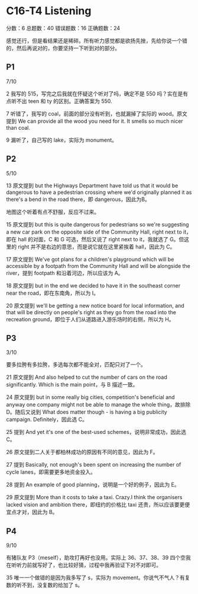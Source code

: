 # C16-T4 Listening

分数：6    总题数：40    错误题数：16   正确题数：24

感觉还行，但是看结果还是稀碎。所有听力感觉都是欲扬先挫，先给你说一个错的，然后再说对的，你要坚持一下听到对的部分。

## P1

7/10

2 我写的 515，写完之后我就在怀疑这个听对了吗，确定不是 550 吗？实在是有点听不出 teen 和 ty 的区别。正确答案为 550.

7 听错了，我写的 coal，前面的部分没有听到，也就漏掉了实际的 wood。原文提到 We can provide all the wood you need for it. It smells so much nicer than coal.

9 漏听了，自己写的 lake，实际为 monument。

## P2

5/10

13 原文提到 but the Highways Department have told us that it would be dangerous to have a pedestrian crossing where we'd originally planned it as there's a bend in the road there，即 dangerous，因此为B。

地图这个听着有点不舒服，反应不过来。

15 原文提到 but this is quite dangerous for pedestrians so we're suggesting a new car park on the opposite side of the Community Hall, right next to it，即在 hall 的对面，C 和 G 可选，然后又说了 right next to it，我就选了 G。但这里的 right 并不是右边的意思，而是说它就在这里紧挨着 hall，因此为 C。

17 原文提到 We've got plans for a children's playground which will be accessible by a footpath from the Community Hall and will be alongside the river，提到 footpath 和沿着河边，所以应该为 A。

18 原文提到 but in the end we decided to have it in the southeast corner near the road，即在东南角，所以为 I。

20 原文提到 we'll be getting a new notice board for local information, and that will be directly on people's right as they go from the road into the recreation ground，即位于人们从道路进入游乐场时的右侧，所以为 H。

## P3

3/10

要多拉胯有多拉胯，多选每次都不能全对，匹配只对了一个。

21 原文提到 And also helped to cut the number of cars on the road significantly. Which is the main point，与 B 描述一致。

24 原文提到 but in some really big cities, competition's beneficial and anyway one company might not be able to manage the whole thing，故排除 D。随后又说到 What does matter though - is having a big publicity campaign. Definitely，因此选 C。

25 提到 And yet it's one of the best-used schemes，说明非常成功，因此选 C。

26 原文提到二人关于都柏林成功的原因有不同的意见，因此为 F。

27 提到 Basically, not enough's been spent on increasing the number of cycle lanes，即需要更多地资金投入。

28 提到 An example of good planning，说明是一个好的例子，因此为 E。

29 原文提到 More than it costs to take a taxi. Crazy.I think the organisers lacked vision and ambition there，即纽约的价格比 taxi 还贵，所以应该要更便宜点才对，因此为 B。

## P4

9/10

有猪队友 P3（meself），助攻打再好也没用。实际上 36、37、38、39 四个空我在听听力前就写好了，也比较好猜，过程中我再验证下对不对即可。

35 唯一一个做错的是因为我多写了 s，实际为 movement。你说气不气人？有复数的听不到，没复数的给加了 s。
